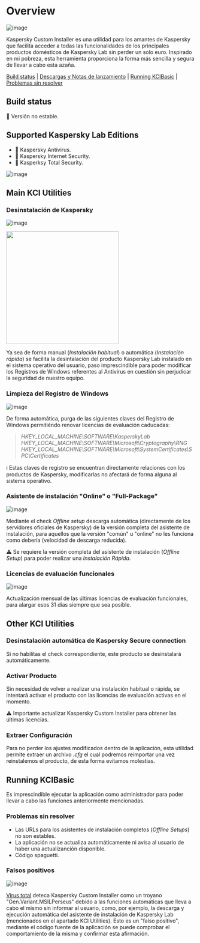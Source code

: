 # Overview
![image](https://github.com/bitasuperactive/KCIBasic/blob/master/doc/kcibasicimage.png)

Kaspersky Custom Installer es una utilidad para los amantes de Kaspersky que facilita acceder a todas las funcionalidades de los principales productos domésticos de Kaspersky Lab sin perder un solo euro. Inspirado en mi pobreza, esta herramienta proporciona la forma más sencilla y segura de llevar a cabo esta azaña.

[Build status]() | [Descargas y Notas de lanzamiento](https://github.com/bitasuperactive/KCIBasic/releases) | [Running KCIBasic]() | [Problemas sin resolver]()


## Build status
:stop_sign: Versión no estable.


## Supported Kaspersky Lab Editions
* :turtle: Kaspersky Antivirus.
* :dragon_face: Kaspersky Internet Security.
* :dragon: Kasperksy Total Security.

![image](https://github.com/bitasuperactive/KCIBasic/blob/master/doc/kavimage.jpg)


## Main KCI Utilities
### Desinstalación de Kaspersky
![image](https://github.com/bitasuperactive/KCIBasic/blob/master/doc/uninstallimage.png)


<img src="https://github.com/bitasuperactive/KCIBasic/blob/master/doc/uninstallimage.png" width="300" />

Ya sea de forma manual (*Instalación habitual*) o automática (*Instalación rápida*) se facilita la desintalación del producto Kaspersky Lab instalado en el sistema operativo del usuario, paso imprescindible para poder modificar los Registros de Windows referentes al Antivirus en cuestión sin perjudicar la seguridad de nuestro equipo.

### Limpieza del Registro de Windows
![image](https://github.com/bitasuperactive/KCIBasic/blob/master/doc/cleanimage.jpg)

De forma automática, purga de las siguientes claves del Registro de Windows permitiéndo renovar licencias de evaluación caducadas:
> *HKEY_LOCAL_MACHINE\SOFTWARE\KasperskyLab*              
> *HKEY_LOCAL_MACHINE\SOFTWARE\Microsoft\Cryptography\RNG*
> *HKEY_LOCAL_MACHINE\SOFTWARE\Microsoft\SystemCertificates\SPC\Certificates*

:information_source: Estas claves de registro se encuentran directamente relaciones con los productos de Kaspersky, modificarlas no afectará de forma alguna al sistema operativo.

### Asistente de instalación "Online" o "Full-Package"
![image](https://github.com/bitasuperactive/KCIBasic/blob/master/doc/downloadimage.png)

Mediante el check *Offline setup* descarga automática (directamente de los servidores oficiales de Kaspersky) de la versión completa del asistente de instalación, para aquellos que la versión "común" u "online" no les funciona como debería (velocidad de descarga reducida).

:warning: Se requiere la versión completa del asistente de instalación (*Offline Setup*) para poder realizar una *Instalación Rápida*.

### Licencias de evaluación funcionales
![image](https://github.com/bitasuperactive/KCIBasic/blob/master/doc/keyimage.jpg)

Actualización mensual de las últimas licencias de evaluación funcionales, para alargar esos 31 días siempre que sea posible.


## Other KCI Utilities
### Desinstalación automática de Kaspersky Secure connection
Si no habilitas el check correspondiente, este producto se desinstalará automáticamente.

### Activar Producto
Sin necesidad de volver a realizar una instalación habitual o rápida, se intentará activar el producto con las licencias de evaluación activas en el momento.

:warning: Importante actualizar Kaspersky Custom Installer para obtener las últimas licencias.

### Extraer Configuración
Para no perder los ajustes modificados dentro de la aplicación, esta utilidad permite extraer un archivo *.cfg* el cual podremos reimportar una vez reinstalemos el producto, de esta forma evitamos molestias.


## Running KCIBasic
Es imprescindible ejecutar la aplicación como administrador para poder llevar a cabo las funciones anteriormente mencionadas.

### Problemas sin resolver
* Las URLs para los asistentes de instalación completos (*Offline Setups*) no son estables.
* La aplicación no se actualiza automáticamente ni avisa al usuario de haber una actualizanción disponible.
* Código spaguetti.

### Falsos positivos
![image](https://github.com/bitasuperactive/KCIBasic/blob/master/doc/virustotalimage.png)

[Virus total](https://www.virustotal.com/gui/file/24f97e787c5fbb600f6643bcb957f68ab099f12a7e37fc6473feb582d19c40e3/detection) deteca Kaspersky Custom Installer como un troyano "Gen.Variant.MSILPerseus" debido a las funciones automáticas que lleva a cabo el mismo sin informar al usuario, como, por ejemplo, la descarga y ejecución automática del asistente de instalación de Kaspersky Lab (mencionados en el apartado KCI Utilities). Esto es un "falso positivo", mediante el código fuente de la aplicación se puede comprobar el comportamiento de la misma y confirmar esta afirmación.
